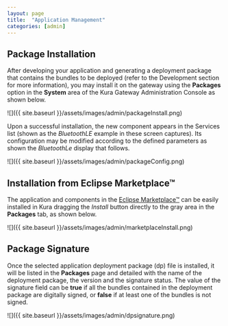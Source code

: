 ```yaml
---
layout: page
title:  "Application Management"
categories: [admin]
---
```


## Package Installation

After developing your application and generating a deployment package that contains the bundles to be deployed (refer to the Development section for more information), you may install it on the gateway using the **Packages** option in the **System** area of the Kura Gateway Administration Console as shown below.

![]({{ site.baseurl }}/assets/images/admin/packageInstall.png)

Upon a successful installation, the new component appears in the Services list (shown as the _BluetoothLE_ example in these screen captures). Its configuration may be modified according to the defined parameters as shown the _BluetoothLe_ display that follows.

![]({{ site.baseurl }}/assets/images/admin/packageConfig.png)

## Installation from Eclipse Marketplace™

The application and components in the [Eclipse Marketplace™](https://marketplace.eclipse.org/taxonomy/term/4397%2C4396/title) can be easily installed in Kura dragging the _Install_ button directly to the gray area in the **Packages** tab, as shown below.

![]({{ site.baseurl }}/assets/images/admin/marketplaceInstall.png)

## Package Signature

Once the selected application deployment package (dp) file is installed, it will be listed in the **Packages** page and detailed with the name of the deployment package, the version and the signature status.
The value of the signature field can be **true** if all the bundles contained in the deployment package are digitally signed, or **false** if at least one of the bundles is not signed.

![]({{ site.baseurl }}/assets/images/admin/dpsignature.png)
